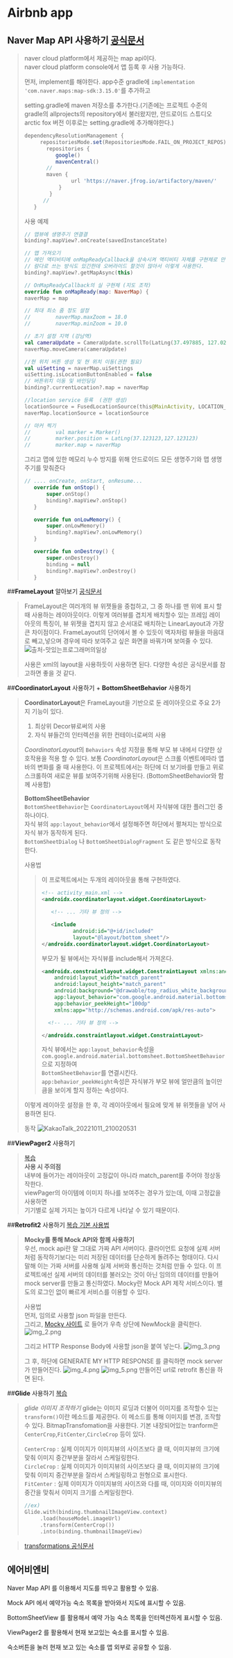 Airbnb app
===

## **Naver Map API** 사용하기 [공식문서](https://guide.ncloud-docs.com/docs/ko/naveropenapiv3-maps-overview)
> naver cloud platform에서 제공하는 map api이다.  
> naver cloud platform console에서 앱 등록 후 사용 가능하다.
>
>  먼저, implement를 해야한다.
>  app수준 gradle에 ```implementation 'com.naver.maps:map-sdk:3.15.0'```를 추가하고
>
> setting.gradle에 maven 저장소를 추가한다.(기존에는 프로젝트 수준의 gradle의 allprojects의 repository에서 불러왔지만,
> 안드로이드 스튜디오 arctic fox 버전 이후로는 setting.gradle에 추가해야한다.)
>
> ```groovy
> dependencyResolutionManagement {
>      repositoriesMode.set(RepositoriesMode.FAIL_ON_PROJECT_REPOS)
>        repositories {
>           google()
>           mavenCentral()
>        //   
>        maven {
>                url 'https://naver.jfrog.io/artifactory/maven/'
>            }
>         }
>       //
>    }
> ```
>
> 사용 예제
> ```kotlin
> // 맵뷰에 생명주기 연결결
> binding?.mapView?.onCreate(savedInstanceState)
>
> // 맵 가져오기
> // 메인 액티비티에 onMapReadyCallback을 상속시켜 액티비티 자체를 구현체로 만들어 콜백으로 사용한다.
> // 람다로 쓰는 방식도 있긴한데 오버라이드 할것이 많아서 이렇게 사용한다.
> binding?.mapView?.getMapAsync(this)
>
> // OnMapReadyCallback의 실 구현체 (지도 조작)
> override fun onMapReady(map: NaverMap) {
> naverMap = map
>
> // 최대 최소 줌 정도 설정
> //        naverMap.maxZoom = 18.0
> //        naverMap.minZoom = 10.0
>
> // 초기 설정 지역 (강남역)
> val cameraUpdate = CameraUpdate.scrollTo(LatLng(37.497885, 127.027512))
> naverMap.moveCamera(cameraUpdate)
>
> //현 위치 버튼 생성 및 현 위치 이동(권한 필요)
> val uiSetting = naverMap.uiSettings
> uiSetting.isLocationButtonEnabled = false
> // 버튼위치 이동 및 바인딩딩
> binding?.currentLocation?.map = naverMap
>
> //location service 등록  (권한 생성)
> locationSource = FusedLocationSource(this@MainActivity, LOCATION_PERMISSION_REQUEST_CODE)
> naverMap.locationSource = locationSource
>
> // 마커 찍기
> //        val marker = Marker()
> //        marker.position = LatLng(37.123123,127.123123)
>//        marker.map = naverMap
>
>```
> 그리고 맵에 있한 메모리 누수 방지를 위해 안드로이드 모든 생명주기와 맵 생명주기를 맞춰준다
> ```kotlin
> // .... onCreate, onStart, onResume...
>    override fun onStop() {
>        super.onStop()
>        binding?.mapView?.onStop()
>    }
>
>    override fun onLowMemory() {
>        super.onLowMemory()
>        binding?.mapView?.onLowMemory()
>    }
>
>    override fun onDestroy() {
>        super.onDestroy()
>        binding = null
>        binding?.mapView?.onDestroy()
>    }
>```


##**FrameLayout** 알아보기 [공식문서](https://developer.android.com/reference/android/widget/FrameLayout?hl=en)
> FrameLayout은 여러개의 뷰 위젯들을 중첩하고, 그 중 하나를 맨 위에 표시 할 때
> 사용하는 레이아웃이다. 이렇게 여러뷰를 겹치게 배치할수 있는 프레임 레이아웃의 특징이,
> 뷰 위젯을 겹치지 않고 순서대로 배치하는 LinearLayout과 가장 큰 차이점이다.
> FrameLayout의 단어에서 볼 수 있듯이 액자처럼 뷰들을 마음대로 빼고,넣으며
> 경우에 따라 보여주고 싶은 화면을 바꿔가며 보여줄 수 있다.
> ![출처-맛있는프로그래머의일상](https://img1.daumcdn.net/thumb/R1280x0/?scode=mtistory2&fname=https%3A%2F%2Fblog.kakaocdn.net%2Fdn%2FeK05ub%2FbtquVgGWGOp%2F9gs00Nm8qCntijokmhU7zk%2Fimg.png)
>
> 사용은 xml의 layout을 사용하듯이 사용하면 된다.
> 다양한 속성은 공식문서를 참고하면 좋을 것 같다.

##**CoordinatorLayout** 사용하기 + **BottomSheetBehavior** 사용하기
> **CoordinatorLayout**은 FrameLayout을 기반으로 둔 레이아웃으로 주요 2가지 기능이 있다.
> 1. 최상위 Decor뷰로써의 사용
> 2. 자식 뷰들간의 인터렉션을 위한 컨테이너로써의 사용
>
> *CoordinatorLayout*의 ```Behaviors``` 속성 지정을 통해 부모 뷰 내에서 다양한 상호작용을 적용
> 할 수 있다.
> 보통 *CoordinatorLayout*은 스크롤 이벤트에따라 앱바의 변화를 줄 때 사용한다.
> 이 프로젝트에서는 하단에 더 보기바를 만들고 위로 스크롤하여 새로운 뷰를 보여주기위해 사용된다.
> (BottomSheetBehavior와 함께 사용함)
>
>
> **BottomSheetBehavior**  
> ```BottomSheetBehavior```는 ```CoordinatorLayout```에서 자식뷰에 대한 플러그인 중 하나이다.  
> 자식 뷰의 ```app:layout_behavior```에서 설정해주면 하단에서 펼쳐지는 방식으로 자식 뷰가 동작하게 된다.  
> ```BottomSheetDialog``` 나 ```BottomSheetDialogFragment``` 도 같은 방식으로 동작한다.
>
> 사용법
> > 이 프로젝트에서는 두개의 레이아웃을 통해 구현하였다.
> > ```xml
> > <!-- activity_main.xml -->
> > <androidx.coordinatorlayout.widget.CoordinatorLayout>
> > 
> >    <!-- ... 기타 뷰 정의 -->    
> > 
> >    <include
> >           android:id="@+id/included"
> >           layout="@layout/bottom_sheet"/>
> > </androidx.coordinatorlayout.widget.CoordinatorLayout>
> > ```
> > 부모가 될 뷰에서는 자식뷰를 include해서 가져온다.
> >
> >
> > ```xml
> > <androidx.constraintlayout.widget.ConstraintLayout xmlns:android="http://schemas.android.com/apk/res/android"
> >     android:layout_width="match_parent"
> >     android:layout_height="match_parent"
> >     android:background="@drawable/top_radius_white_background"
> >     app:layout_behavior="com.google.android.material.bottomsheet.BottomSheetBehavior"
> >     app:behavior_peekHeight="100dp"
> >     xmlns:app="http://schemas.android.com/apk/res-auto">
> > 
> >   <!-- ... 기타 뷰 정의 --> 
> > 
> > </androidx.constraintlayout.widget.ConstraintLayout>
> > ```
> > 자식 뷰에서는 ```app:layout_behavior```속성을 ```com.google.android.material.bottomsheet.BottomSheetBehavior```으로 지정하여  
> >```BottomSheetBehavior```를 연결시킨다.  
> >```app:behavior_peekHeight```속성은 자식뷰가 부모 뷰에 얼만큼의 높이만큼을 보이게 할지 정하는 속성이다.
>
> 이렇게 레이아웃 설정을 한 후, 각 레이아웃에서 필요에 맞게 뷰 위젯들을 넣어 사용하면 된다.
>
> 동작
> ![KakaoTalk_20221011_210020531](https://user-images.githubusercontent.com/79445881/195089134-1ea09afe-13a2-41c5-a4ab-d89f96577ca9.gif)



##**ViewPager2** 사용하기
> [복습](https://github.com/Kim-Min-Jong/android_practice_project2/tree/intermediate/intermediate/TodayQuotes#view-pager2)  
> **사용 시 주의점**  
> 내부에 들어가는 레이아웃이 고정값이 아니라 match_parent를 주어야 정상동작한다.  
> viewPager의 아이템에 이미지 하나를 보여주는 경우가 있는데, 이때 고정값을 사용하면   
> 기기별로 실제 가지는 높이가 다르게 나타날 수 있기 때문이다.


##**Retrofit2** 사용하기
[복습 기본 사용법](https://github.com/Kim-Min-Jong/android_practice_project2/tree/intermediate/intermediate/BookReview#retrofit2-%EC%82%AC%EC%9A%A9%ED%95%98%EA%B8%B0-api-%ED%98%B8%EC%B6%9C)

>**Mocky를 통해 Mock API와 함께 사용하기**  
> 우선, mock api란 말 그대로 가짜 API 서버이다. 클라이언트 요청에 실제 서버처럼 동작하기보다는 미리 저장된 데이터를 단순하게 돌려주는 형태이다. 다시 말해 이는 가짜 서버를 사용해 실제 서버와 통신하는 것처럼 만들 수 있다.
> 이 프로젝트에선 실제 서버의 데이터를 불러오는 것이 아닌 임의의 데이터를 만들어 mock server를 만들고 통신하였다.
> Mocky란 Mock API 제작 서비스이다. 별도의 로그인 없이 빠르게 서비스를 이용할 수 있다.
>
> 사용법  
> 먼저, 임의로 사용할 json 파일을 만든다.  
> 그리고, [Mocky 사이트](https://designer.mocky.io/) 로 들어가 우측 상단에 NewMock을 클릭한다.
> ![img_2.png](img_2.png)
>
> 그리고 HTTP Response Body에 사용할 json을 붙여 넣는다.
> ![img_3.png](img_3.png)
>
> 그 후, 하단에 GENERATE MY HTTP RESPONSE 를 클릭하면 mock server가 만들어진다.
> ![img_4.png](img_4.png)
> ![img_5.png](img_5.png)
> 만들어진 url로 retrofit 통신을 하면 된다.



##**Glide** 사용하기
[복습](https://github.com/Kim-Min-Jong/android_practice_project2/tree/intermediate/intermediate/BookReview#glide-%EC%82%AC%EC%9A%A9%ED%95%98%EA%B8%B0%EC%9D%B4%EB%AF%B8%EC%A7%80-%EB%A1%9C%EB%94%A9-%EB%9D%BC%EC%9D%B4%EB%B8%8C%EB%9F%AC%EB%A6%AC)


> *glide 이미지 조작하기*
> glide는 이미지 로딩과 더불어 이미지를 조작할수 있는 ```transform()```이란 메소드를 제공한다.
> 이 메소드를 통해 이미지를 변경, 조작할 수 있다.
> BitmapTransfomation을 사용한다.
> 기본 내장되어있는 tranform은 ```CenterCrop```,```FitCenter```,```CircleCrop``` 등이 있다.
>
> ```CenterCrop``` :  실제 이미지가 이미지뷰의 사이즈보다 클 때, 이미지뷰의 크기에 맞춰 이미지 중간부분을 잘라서 스케일링한다.  
> ```CircleCrop``` : 실제 이미지가 이미지뷰의 사이즈보다 클 때, 이미지뷰의 크기에 맞춰 이미지 중간부분을 잘라서 스케일링하고 원형으로 표시한다.  
> ```FitCenter``` : 실제 이미지가 이미지뷰의 사이즈와 다를 때, 이미지와 이미지뷰의 중간을 맞춰서 이미지 크기를 스케일링한다.
>
> ```kotlin
> //ex)
> Glide.with(binding.thumbnailImageView.context)
>      .load(houseModel.imageUrl)
>      .transform(CenterCrop())
>      .into(binding.thumbnailImageView)
> ```



>[transformations 공식문서](https://bumptech.github.io/glide/doc/transformations.html)


## 에어비엔비

Naver Map API 를 이용해서 지도를 띄우고 활용할 수 있음.

Mock API 에서 예약가능 숙소 목록을 받아와서 지도에 표시할 수 있음.

BottomSheetView 를 활용해서 예약 가능 숙소 목록을 인터렉션하게 표시할 수 있음.

ViewPager2 를 활용해서 현재 보고있는 숙소를 표시할 수 있음.

숙소버튼을 눌러 현재 보고 있는 숙소를 앱 외부로 공유할 수 있음.